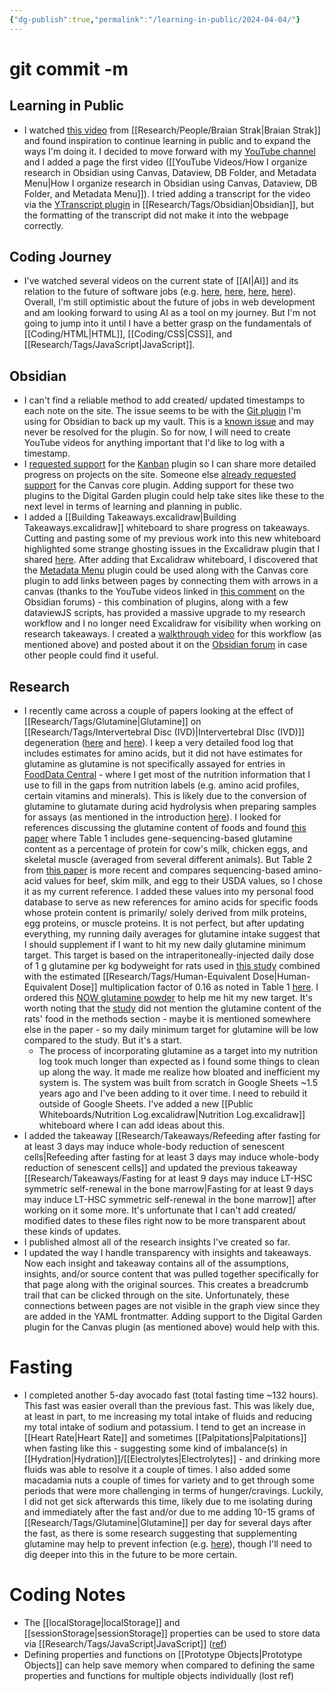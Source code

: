```yaml
---
{"dg-publish":true,"permalink":"/learning-in-public/2024-04-04/"}
---
```


# git commit -m
## Learning in Public
- I watched [this video](https://www.youtube.com/watch?v=AolcIEcHeDE) from [[Research/People/Braian Strak\|Braian Strak]] and found inspiration to continue learning in public and to expand the ways I'm doing it. I decided to move forward with my [YouTube channel](https://www.youtube.com/@ZachsLearningJourney) and I added a page the first video ([[YouTube Videos/How I organize research in Obsidian using Canvas, Dataview, DB Folder, and Metadata Menu\|How I organize research in Obsidian using Canvas, Dataview, DB Folder, and Metadata Menu]]). I tried adding a transcript for the video via the [YTranscript plugin](https://github.com/lstrzepek/obsidian-yt-transcript) in [[Research/Tags/Obsidian\|Obsidian]], but the formatting of the transcript did not make it into the webpage correctly.
## Coding Journey
- I've watched several videos on the current state of [[AI\|AI]] and its relation to the future of software jobs (e.g. [here](https://www.youtube.com/watch?v=vEd-LqBCONg), [here](https://www.youtube.com/watch?v=m8VSYcLqaLQ), [here](https://www.youtube.com/watch?v=iaPEgOnRe0E), [here](https://www.youtube.com/watch?v=UqYSaAuKwjU)). Overall, I'm still optimistic about the future of jobs in web development and am looking forward to using AI as a tool on my journey. But I'm not going to jump into it until I have a better grasp on the fundamentals of [[Coding/HTML\|HTML]], [[Coding/CSS\|CSS]], and [[Research/Tags/JavaScript\|JavaScript]].
## Obsidian
- I can't find a reliable method to add created/ updated timestamps to each note on the site. The issue seems to be with the [Git plugin](https://github.com/denolehov/obsidian-git) I'm using for Obsidian to back up my vault. This is a [known issue](https://github.com/denolehov/obsidian-git/issues/640) and may never be resolved for the plugin. So for now, I will need to create YouTube videos for anything important that I'd like to log with a timestamp.
- I [requested support](https://github.com/oleeskild/obsidian-digital-garden/issues/572) for the [Kanban](https://github.com/mgmeyers/obsidian-kanban) plugin so I can share more detailed progress on projects on the site. Someone else [already requested support](https://github.com/oleeskild/obsidian-digital-garden/issues/279) for the Canvas core plugin. Adding support for these two plugins to the Digital Garden plugin could help take sites like these to the next level in terms of learning and planning in public.
- I added a [[Building Takeaways.excalidraw\|Building Takeaways.excalidraw]] whiteboard to share progress on takeaways. Cutting and pasting some of my previous work into this new whiteboard highlighted some strange ghosting issues in the Excalidraw plugin that I shared [here](https://github.com/zsviczian/obsidian-excalidraw-plugin/issues/1662). After adding that Excalidraw whiteboard, I discovered that the [Metadata Menu](https://github.com/mdelobelle/metadatamenu) plugin could be used along with the Canvas core plugin to add links between pages by connecting them with arrows in a canvas (thanks to the YouTube videos linked in [this comment](https://forum.obsidian.md/t/is-this-possible-in-obsidian/67871/2?u=fliph19switch) on the Obsidian forums) - this combination of plugins, along with a few dataviewJS scripts, has provided a massive upgrade to my research workflow and I no longer need Excalidraw for visibility when working on research takeaways. I created a [walkthrough video](https://youtu.be/j2_qc-vxCNY?si=i5VCpuK9XsaBhybZ) for this workflow (as mentioned above) and posted about it on the [Obsidian forum](https://forum.obsidian.md/t/organizing-research-by-creating-traceable-links-in-the-canvas/79711) in case other people could find it useful.
## Research
- I recently came across a couple of papers looking at the effect of [[Research/Tags/Glutamine\|Glutamine]] on [[Research/Tags/Intervertebral Disc (IVD)\|Intervertebral DIsc (IVD)]] degeneration ([here](https://www.liebertpub.com/doi/10.1089/ars.2023.0384) and [here](https://www.nature.com/articles/s42003-024-06000-3)). I keep a very detailed food log that includes estimates for amino acids, but it did not have estimates for glutamine as glutamine is not specifically assayed for entries in [FoodData Central](https://fdc.nal.usda.gov/index.html) - where I get most of the nutrition information that I use to fill in the gaps from nutrition labels (e.g. amino acid profiles, certain vitamins and minerals). This is likely due to the conversion of glutamine to glutamate during acid hydrolysis when preparing samples for assays (as mentioned in the introduction [here](https://www.ncbi.nlm.nih.gov/pmc/articles/PMC3249386/)). I looked for references discussing the glutamine content of foods and found [this paper](https://academic.oup.com/nutritionreviews/article-abstract/48/8/297/1830646?redirectedFrom=fulltext) where Table 1 includes gene-sequencing-based glutamine content as a percentage of protein for cow's milk, chicken eggs, and skeletal muscle (averaged from several different animals). But Table 2 from [this paper](https://www.ncbi.nlm.nih.gov/pmc/articles/PMC3249386/) is more recent and compares sequencing-based amino-acid values for beef, skim milk, and egg to their USDA values, so I chose it as my current reference. I added these values into my personal food database to serve as new references for amino acids for specific foods whose protein content is primarily/ solely derived from milk proteins, egg proteins, or muscle proteins. It is not perfect, but after updating everything, my running daily averages for glutamine intake suggest that I should supplement if I want to hit my new daily glutamine minimum target. This target is based on the intraperitoneally-injected daily dose of 1 g glutamine per kg bodyweight for rats used in [this study](https://www.nature.com/articles/s42003-024-06000-3) combined with the estimated [[Research/Tags/Human-Equivalent Dose\|Human-Equivalent Dose]] multiplication factor of 0.16 as noted in Table 1 [here](https://www.fda.gov/regulatory-information/search-fda-guidance-documents/estimating-maximum-safe-starting-dose-initial-clinical-trials-therapeutics-adult-healthy-volunteers). I ordered this [NOW glutamine powder](https://www.amazon.com/gp/product/B00024CSPY/ref=ppx_yo_dt_b_asin_title_o00_s00?ie=UTF8&psc=1) to help me hit my new target. It's worth noting that the [study](https://www.nature.com/articles/s42003-024-06000-3) did not mention the glutamine content of the rats' food in the methods section - maybe it is mentioned somewhere else in the paper - so my daily minimum target for glutamine will be low compared to the study. But it's a start.
	- The process of incorporating glutamine as a target into my nutrition log took much longer than expected as I found some things to clean up along the way. It made me realize how bloated and inefficient my system is. The system was built from scratch in Google Sheets ~1.5 years ago and I've been adding to it over time. I need to rebuild it outside of Google Sheets. I've added a new [[Public Whiteboards/Nutrition Log.excalidraw\|Nutrition Log.excalidraw]] whiteboard where I can add ideas about this.
- I added the takeaway [[Research/Takeaways/Refeeding after fasting for at least 3 days may induce whole-body reduction of senescent cells\|Refeeding after fasting for at least 3 days may induce whole-body reduction of senescent cells]] and updated the previous takeaway [[Research/Takeaways/Fasting for at least 9 days may induce LT-HSC symmetric self-renewal in the bone marrow\|Fasting for at least 9 days may induce LT-HSC symmetric self-renewal in the bone marrow]] after working on it some more. It's unfortunate that I can't add created/ modified dates to these files right now to be more transparent about these kinds of updates.
- I published almost all of the research insights I've created so far.
- I updated the way I handle transparency with insights and takeaways. Now each insight and takeaway contains all of the assumptions, insights, and/or source content that was pulled together specifically for that page along with the original sources. This creates a breadcrumb trail that can be clicked through on the site. Unfortunately, these connections between pages are not visible in the graph view since they are added in the YAML frontmatter. Adding support to the Digital Garden plugin for the Canvas plugin (as mentioned above) would help with this.
# Fasting
- I completed another 5-day avocado fast (total fasting time ~132 hours). This fast was easier overall than the previous fast. This was likely due, at least in part, to me increasing my total intake of fluids and reducing my total intake of sodium and potassium. I tend to get an increase in [[Heart Rate\|Heart Rate]] and sometimes [[Palpitations\|Palpitations]] when fasting like this - suggesting some kind of imbalance(s) in [[Hydration\|Hydration]]/[[Electrolytes\|Electrolytes]] - and drinking more fluids was able to resolve it a couple of times. I also added some macadamia nuts a couple of times for variety and to get through some periods that were more challenging in terms of hunger/cravings. Luckily, I did not get sick afterwards this time, likely due to me isolating during and immediately after the fast and/or due to me adding 10-15 grams of [[Research/Tags/Glutamine\|Glutamine]] per day for several days after the fast, as there is some research suggesting that supplementing glutamine may help to prevent infection (e.g. [here](https://pubmed.ncbi.nlm.nih.gov/9737282/)), though I'll need to dig deeper into this in the future to be more certain.
# Coding Notes
- The [[localStorage\|localStorage]] and [[sessionStorage\|sessionStorage]] properties can be used to store data via [[Research/Tags/JavaScript\|JavaScript]] ([ref](https://developer.mozilla.org/en-US/docs/Web/API/Window/localStorage))
- Defining properties and functions on [[Prototype Objects\|Prototype Objects]] can help save memory when compared to defining the same properties and functions for multiple objects individually (lost ref)